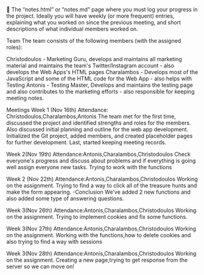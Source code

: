  The “notes.html” or “notes.md” page where you must log your progress in the
project. Ideally you will have weekly (or more frequent) entries, explaining what
you worked on since the previous meeting, and short descriptions of what
individual members worked on.

Team 
The team consists of the following members (with the assigned roles):

Christodoulos - Marketing Guru, develops and maintains all marketing material and maintains the team's
Twitter/Instagram account - also develops the Web Apps's HTML pages
Charalambos - Develops most of the JavaScript and some of the HTML code for the Web App - also helps with Testing
Antonis - Testing Master, Develops and maintains the testing page and also contributes to the marketing efforts - 
also responsible for keeping meeting notes. 

Meetings
Week 1 (Nov 16th)
Attendance: Christodoulos,Charalambos,Antonis
The team met for the first time, discussed the project and identified strengths and roles for the members. 
Also discussed initial planning and outline for the web app development. Initialized the Git project, added members, and 
created placeholder pages for further development. Last, started keeping meeting records.

Week 2(Nov 19th)
Attendance:Antonis,Charalambos,Christodoulos
Check everyone's progress and discuss about problems and if everything is going well assign everyone new tasks.
Trying to work with the functions

Week 2 (Nov 22th)
Attendance:Antonis,Charalambos,Christodoulos
Working on the assignment. Trying to find a way to click all of the treasure hunts and make the form appearing.
-Conclusion We've added 2 new functions and also added some type of answering questions.

Week 3(Nov 26th)
Attendance:Antonis,Charalambos,Christodoulos
Working on the assignment. Trying to implement cookies and fix some functions.

Week 3(Nov 27th)
Attendance:Antonis,Charalambos,Christodoulos
Working on the assignment. Working with the functions,how to delete cookies and also trying to find a way with sessions

Week 3(Nov 28th)
Attendance:Antonis,Charalambos,Christodoulos
Working on the assignment. Creating a new page,trying to get response from the server so we can move on!